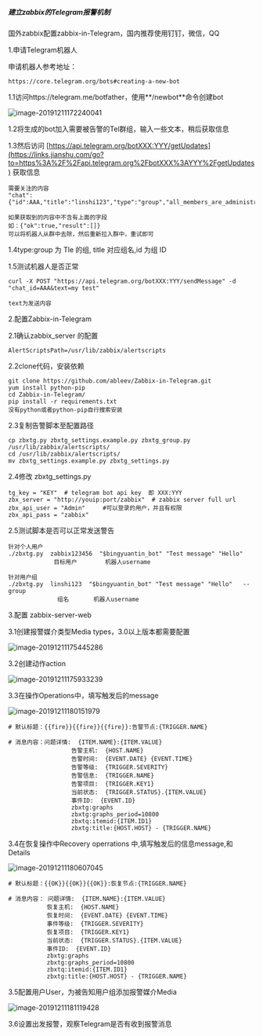 ##### 建立zabbix的Telegram报警机制

国外zabbix配置zabbix-in-Telegram，国内推荐使用钉钉，微信，QQ

1.申请Telegram机器人

申请机器人参考地址：

```
https://core.telegram.org/bots#creating-a-new-bot
```

1.1访问https://telegram.me/botfather，使用**/newbot**命令创建bot

![image-20191211172240041](C:\Users\Owner\AppData\Roaming\Typora\typora-user-images\image-20191211172240041.png)

1.2将生成的bot加入需要被告警的Tel群组，输入一些文本，稍后获取信息

1.3然后访问 [https://api.telegram.org/botXXX:YYY/getUpdates](https://links.jianshu.com/go?to=https%3A%2F%2Fapi.telegram.org%2FbotXXX%3AYYY%2FgetUpdates) 获取信息

```shell
需要关注的内容
"chat":{"id":AAA,"title":"linshi123","type":"group","all_members_are_administrators":true},
```

```shell
如果获取到的内容中不含有上面的字段
如：{"ok":true,"result":[]}
可以将机器人从群中去除，然后重新拉入群中，重试即可
```

1.4type:group 为 Tle 的组, title 对应组名,id 为组 ID

1.5测试机器人是否正常

```shell
curl -X POST "https://api.telegram.org/botXXX:YYY/sendMessage" -d "chat_id=AAA&text=my test"
                                                                               text为发送内容
```



2.配置Zabbix-in-Telegram

2.1确认zabbix_server 的配置

```shell
AlertScriptsPath=/usr/lib/zabbix/alertscripts
```

2.2clone代码，安装依赖

```shell
git clone https://github.com/ableev/Zabbix-in-Telegram.git
yum install python-pip
cd Zabbix-in-Telegram/
pip install -r requirements.txt
没有python或者python-pip自行搜索安装
```

2.3复制告警脚本至配置路径

```shell
cp zbxtg.py zbxtg_settings.example.py zbxtg_group.py /usr/lib/zabbix/alertscripts/
cd /usr/lib/zabbix/alertscripts/
mv zbxtg_settings.example.py zbxtg_settings.py
```

2.4修改 zbxtg_settings.py

```shell
tg_key = "KEY"  # telegram bot api key  即 XXX:YYY 
zbx_server = "http://youip:port/zabbix"  # zabbix server full url
zbx_api_user = "Admin"     #可以登录的用户，并且有权限
zbx_api_pass = "zabbix"
```

2.5测试脚本是否可以正常发送警告

```shell
针对个人用户
./zbxtg.py  zabbix123456  "$bingyuantin_bot" "Test message" "Hello"
             目标用户        机器人username
```

```shell
针对用户组
./zbxtg.py  linshi123  "$bingyuantin_bot" "Test message" "Hello"   --group
              组名       机器人username
```



3.配置 zabbix-server-web

3.1创建报警媒介类型Media types，3.0以上版本都需要配置

![image-20191211175445286](C:\Users\Owner\AppData\Roaming\Typora\typora-user-images\image-20191211175445286.png)

3.2创建动作action

![image-20191211175933239](C:\Users\Owner\AppData\Roaming\Typora\typora-user-images\image-20191211175933239.png)

3.3在操作Operations中，填写触发后的message

![image-20191211180151979](C:\Users\Owner\AppData\Roaming\Typora\typora-user-images\image-20191211180151979.png)

```shell
# 默认标题：{{fire}}{{fire}}{{fire}}:告警节点:{TRIGGER.NAME}
```

```shell
# 消息内容：问题详情:  {ITEM.NAME}:{ITEM.VALUE}
                  告警主机:  {HOST.NAME}
				  告警时间:  {EVENT.DATE} {EVENT.TIME}
				  告警等级:  {TRIGGER.SEVERITY}
				  告警信息:  {TRIGGER.NAME}
				  告警项目:  {TRIGGER.KEY1}
				  当前状态:  {TRIGGER.STATUS}.{ITEM.VALUE}
				  事件ID:  {EVENT.ID}
				  zbxtg:graphs
				  zbxtg:graphs_period=10800
				  zbxtq:itemid:{ITEM.ID1}
				  zbxtg:title:{HOST.HOST} - {TRIGGER.NAME}
```

3.4在恢复操作中Recovery operrations 中,填写触发后的信息message,和Details

![image-20191211180607045](C:\Users\Owner\AppData\Roaming\Typora\typora-user-images\image-20191211180607045.png)

```shell
# 默认标题：{{OK}}{{OK}}{{OK}}:恢复节点:{TRIGGER.NAME}
```

```shell
# 消息内容： 问题详情:  {ITEM.NAME}:{ITEM.VALUE}
		   恢复主机:  {HOST.NAME}
		   恢复时间:  {EVENT.DATE} {EVENT.TIME}
		   事件等级:  {TRIGGER.SEVERITY}
		   恢复项目:  {TRIGGER.KEY1}
		   当前状态:  {TRIGGER.STATUS}.{ITEM.VALUE}
		   事件ID:  {EVENT.ID}
		   zbxtg:graphs
		   zbxtg:graphs_period=10800
		   zbxtq:itemid:{ITEM.ID1}
		   zbxtg:title:{HOST.HOST} - {TRIGGER.NAME}
```

3.5配置用户User，为被告知用户组添加报警媒介Media

![image-20191211181119428](C:\Users\Owner\AppData\Roaming\Typora\typora-user-images\image-20191211181119428.png)

3.6设置出发报警，观察Telegram是否有收到报警消息















